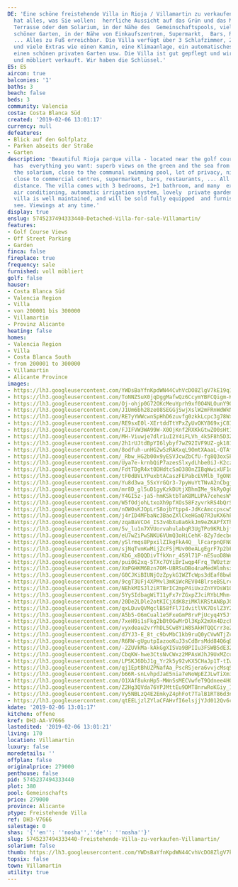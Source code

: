 ```yaml
---
DE: 'Eine schöne freistehende Villa in Rioja / Villamartin zu verkaufen. Diese Villa
  hat alles, was Sie wollen:  herrliche Aussicht auf das Grün und das Meer von Ihrer
  Terrasse oder dem Solarium, in der Nähe des  Gemeinschaftspools, viel Privatsphäre,
  schöner Garten, in der Nähe von Einkaufszentren, Supermarkt,  Bars, Restaurants,
  ... Alles zu Fuß erreichbar. Die Villa verfügt über 3 Schlafzimmer, 2 + 1  Badezimmer
  und viele Extras wie einen Kamin, eine Klimaanlage, ein automatisches  Bewässerungssystem,
  einen schönen privaten Garten usw. Die Villa ist gut gepflegt und wird komplett  ausgestattet
  und möbliert verkauft. Wir haben die Schlüssel.'
ES: ES
aircon: true
balconies: '1'
baths: 3
beach: false
beds: 3
community: Valencia
costa: Costa Blanca Süd
created: '2019-02-06 13:01:17'
currency: null
defeatures:
- Blick auf den Golfplatz
- Parken abseits der Straße
- Garten
description: 'Beautiful Rioja parque villa - located near the golf course. This villa
  has  everything you want: superb views on the green and the sea from your terrace  or
  the solarium, close to the communal swimming pool, lot of privacy, nice  garden,
  close to commercial centres, supermarket, bars, restaurants, ... All in  walking
  distance. The villa comes with 3 bedrooms, 2+1 bathroom, and many  extras like fireplace,
  air conditioning, automatic irrigation system, lovely  private garden, etc. The
  villa is well maintained, and will be sold fully equipped  and furnished. Come and
  see. Viewings at any time.'
display: true
enslug: 5745237494333440-Detached-Villa-for-sale-Villamartin/
features:
- Golf Course Views
- Off Street Parking
- Garden
finca: false
fireplace: true
frequency: sale
furnished: voll möbliert
golf: false
hauser:
- Costa Blanca Süd
- Valencia Region
- Villa
- von 200001 bis 300000
- Villamartin
- Provinz Alicante
heating: false
homes:
- Valencia Region
- Villa
- Costa Blanca South
- from 200001 to 300000
- Villamartin
- Alicante Province
images:
- https://lh3.googleusercontent.com/YWDsBaYfnKpdWN44CvhVcDO8ZlgV7kE19q1J6jin2KXBSXUzHQuk0sPoAeTU9x4HGfFqh6Mvw_eCybnD5uI1=w640-rj-e30-l100
- https://lh3.googleusercontent.com/ToNNZSuX0jqDggMafwQz6CcymYBFCQigm-KEItRAc8YoF3qlk09h-3b5nBF9QE_R2OKHDNpj7XBtdPrOwuBUcQ=w640-rj-e30-l100
- https://lh3.googleusercontent.com/Oj-ohjp0G72OKcMeuYprh9xf0O4NLOunY9QHVElAU62muqnYMpWDmz7z7-PrDby81-9QKFIM-JrERD2eQOLT=w640-rj-e30-l100
- https://lh3.googleusercontent.com/J1Um6bh28ze08SEGGjSwjXslW2mFRnWdWkNDv8tN-rHNcjaVGH3hIY6QX0T-Ppbczlz-wKmi5-aPH_56YR8=w640-rj-e30-l100
- https://lh3.googleusercontent.com/RE7yYWWcwnSpHhD6zuvfg0zkkLcpc3g78WxJG5yodWYL4nuKBhCFMo2TVhOrHvn6JTCsyMMbqTUzqvanqI-J=w640-rj-e30-l100
- https://lh3.googleusercontent.com/RE9sxE0l-XErtddTtYPxZyUvOKY869xjC8ImRbiFP48Tbw_98Hy8ULJOpsrYFkJEM3B42YMjNk1Vy4uGpaOj1w=w640-rj-e30-l100
- https://lh3.googleusercontent.com/FJIFVW3WA99W-X0OjKnf2RXKkGtwZO0sHt1BVYssMtoUFPNCnR-Rr9akZ2n6tp16sXMf4ixwnniwV61seuqY=w640-rj-e30-l100
- https://lh3.googleusercontent.com/MH-Viuwje7dlr1uI2Y4iFLVh_4k5F8h5D3Z-Bg-NT_YLrmuotsRG05QW5tyN4gcivui0MOgHVtQuYVtdiswU=w640-rj-e30-l100
- https://lh3.googleusercontent.com/2h1rUJtdBpYI6lybyf7wZ92IVF9UZ-gk181knFl6b5f2hCNnlzK9SniQN0HjjKLlside6ArRnph-tmF67r4=w640-rj-e30-l100
- https://lh3.googleusercontent.com/8odfuh-unHG2w5zRAKxqL9OmtXAaaL-QTAfg34mouiIj-BK3g5XRcKgaMjApR3NdARSmZrujKN-OEEBeuaVU=w640-rj-e30-l100
- https://lh3.googleusercontent.com/_Rbw_HG2b00x9yESVJcwZbCfU-fg8Q3oxSP5ti5yndwBydgW6xM3XK9DdiDj3D9kaOftJ1-Ja3H1so-yteBG=w640-rj-e30-l100
- https://lh3.googleusercontent.com/Uya7e-krnbQiP7azesSlxydLhbe0iJ-K2czDpwQM2MGub_vlEMezpePcAktL7FdU7qDEHz6WAl-itI_GU4-hWA=w640-rj-e30-l100
- https://lh3.googleusercontent.com/FdtTDgR4xt0DHdtcSaO380nZIBqWwixUF1dIooVzBj6GJQm4cIY-xfTUBOYwpHv0BWNC7joqxBfGqA1R9fXe=w640-rj-e30-l100
- https://lh3.googleusercontent.com/tF0dBVLYPuxbtACaszFEPabcEVMlb_TgON94AfhFLKbV4kMpvymN7w9Tbf45nEqEEBo75854MbqYyEolc76cpA=w640-rj-e30-l100
- https://lh3.googleusercontent.com/Yu8d3wa_5SxYrGQr3-7pyWuYtTNvA2nCbgj-EfDBA5hxU2Qnux52BtMqEXSwH7mGm44xPGLRJqPKKBiPsXpb=w640-rj-e30-l100
- https://lh3.googleusercontent.com/mr8D_gl5uD1gyKzkDUtjXBhmIMe_9kRyOgCN2quNlbsYfjvJCceQjjLa4_ZLs9OjTF4xzbheLB-nGg4TNjpq7w=w640-rj-e30-l100
- https://lh3.googleusercontent.com/Y4GI5z-ja5-hmKSktbTaK8MLUPA7cehesWY250QNvfxQOB6q6e8F0e3s4qJTwM3KYqKfg4WFDK0rxuVs4w=w640-rj-e30-l100
- https://lh3.googleusercontent.com/W5fOdjohLtxoXh9pfXOs58FzyvrkRS4bQrSFKGVABQvjbH1lGFpxzyFErpPAtQMsURYu2PC71hMxSDKfKFI=w640-rj-e30-l100
- https://lh3.googleusercontent.com/nOWOsKJOpLrS8ojbYtpp4-JdKcAmccpscw5DmNR6ydMed4iha5E4h7tngR895wrBdutyfhulMuFvewyzUSPMZw=w640-rj-e30-l100
- https://lh3.googleusercontent.com/j4rID4MFbaNc3BaoZXlCkeHGaQ7R3uKX6hPhlOfCKaU5Vb4ZQ1nsG34FdIazhA9DnpArWafxrd7hzTL0OOAU=w640-rj-e30-l100
- https://lh3.googleusercontent.com/zqaBaVCO4_IS3v4bXu8a6kkJm9eZKAPfXThV_NWl9nKG8akQUMgYMnYth9TuBSD79cWF8m-pP5FLXlfXzIY=w640-rj-e30-l100
- https://lh3.googleusercontent.com/5v_lu1n7XVUorvahulabqR3UgTPo9KRLbjfEaf2lOhLoLs8KmgD8qvwbRses_6nXWO3I6zwrHhb8GNuzval-=w640-rj-e30-l100
- https://lh3.googleusercontent.com/eU7wZiPwSNKU6VUmQ3oHiCehK-8Zy7decbeK4ZaiFYCmVwv6kAJ3DhvIc06xMU93pRxPSGrPvO-cTq_4omk=w640-rj-e30-l100
- https://lh3.googleusercontent.com/ySlrmqs8PpxilZIkgFkA4Q__lFcarpnQFNG54XWmgJx_LfsZLBWyg8U5eZY2b_OYRfefMIl8_S6SLoKPsbBH=w640-rj-e30-l100
- https://lh3.googleusercontent.com/sjNqTvmKwMijZcFSjMUv00eALgEgrF7p2bF8USmTZWnjel9q2Gfzmkj2y2fL0JKCJ77zm-3GJjL2xvbiZ_ak=w640-rj-e30-l100
- https://lh3.googleusercontent.com/KbG_xBQQDivTfkXnr_4S9l71P-nESuoD8Wel_WI2yW8Mhx7Lm4MD0M1U98kp0zt7EWFyl1T5iXNZiVPftt4=w640-rj-e30-l100
- https://lh3.googleusercontent.com/pui062xq-5TXc7OYiBrIwqp4Frq_TW0ztzmu7KmJQABZPYcdmzGuEbJ8S1hspoKGY8K17nLIFlrKjcuISYA0=w640-rj-e30-l100
- https://lh3.googleusercontent.com/XmPGHKM6Bzn7OM-UBRSuDBo4naMedHlmhsxGa4bLdFBPbZU_BDeTxv8__bSamSqpS3m_NAvHyRKvwBf_7Bgj=w640-rj-e30-l100
- https://lh3.googleusercontent.com/G0CJKiBIUNjOzZpykG1WZTcWps3dEaf8bwbE87fG0-XuMpUe4gb4dcfUnM116CZHUnRtOEDq6pekmqXjayw=w640-rj-e30-l100
- https://lh3.googleusercontent.com/9cgT3UFj4XPMvl3mKiWcREV04BlrseBSLrcKG_kxgUefcM_weEo_RbNeIV7rJcHdRhvt6mcohEc00EyjfCZa=w640-rj-e30-l100
- https://lh3.googleusercontent.com/NEhkMISJl2iRTBrIC2mpP4iUxzZnYVOsW108axoEIkGjSbyng6InUKcDA7IiW4x6SYzHnUX1e4ISsnEfwzQ=w640-rj-e30-l100
- https://lh3.googleusercontent.com/5YySIdbagWiT11yFx7rZGxpZJciRYbLMhm-FOLE0SRf_-ciUWqDTZtZ8vfIJgQkzP5-SEQEeM2cNcPtFvfTn=w640-rj-e30-l100
- https://lh3.googleusercontent.com/20De2LDle2otKICjXdK8ziMKlKRStAN8pJ0wf4thhLoTGn9Dbgt6xD4bubAUjtE07snL_tnIaq8c2WlTilDZ=w640-rj-e30-l100
- https://lh3.googleusercontent.com/qxLDuvQVMgclB58fFl7IdvitlVK7DslZ3Y2YIyKJxXo6o0fCN7AmyZiNT1vIrSwAdrv0Ith1ZvMiCBMaDFfN=w640-rj-e30-l100
- https://lh3.googleusercontent.com/A5b5-O6mCual1e5FxeGmP8rvPjUcyq4Y5JfEnWnkEwx-gxLx5OyH37Au3qFN3bbTC6EiBpTBaOPvkepDWmIS=w640-rj-e30-l100
- https://lh3.googleusercontent.com/7xeH9i1sFkg2bBt0GwMrDl3KpX2mXn4DzcFhGiYRVh5VubKenWCAW9iyijz-X32zko7Cy3TGzC7xOargSLjubQ=w640-rj-e30-l100
- https://lh3.googleusercontent.com/vyxdeau2vrYhDL5Cw8YiW8SAkHTQQCrr3e2Ek135vLjqg3UtD58Tt-uJybfZ-JGMD7PeXiE6DrKxFVzxqJyC=w640-rj-e30-l100
- https://lh3.googleusercontent.com/d7YJ3-E_8t_c9bvMbC1kb9ruQ0yCVwNTjZcW7Ocqz2cTpnuij7Iq_gtD0PfNKvVs4eVXpmg0goRN15V7Upsu=w640-rj-e30-l100
- https://lh3.googleusercontent.com/R6RW-gUgutpIazooKuJ3sCdBrsMdd84Q6qDM016fhJLajwDK8hg5n3mwgjQ1pBMgRow8yNq88WlvDgpAs0zmIQ=w640-rj-e30-l100
- https://lh3.googleusercontent.com/-2ZUVkMa-kAkGgXISVa9BPIIu3FSWB5dE32mse9HnghcvSGE42p7AEJdiL4sgE4uSCGtHWueNO4Am8cm0sUq=w640-rj-e30-l100
- https://lh3.googleusercontent.com/CbqKW-hwe3CtsNvCWxz2MPAsWJhJ9UxMZcuw3Ra70K8a8JCgQEl4f8rE0Gg4KTP_JhbnhXLS4SDGy48B24m3jw=w640-rj-e30-l100
- https://lh3.googleusercontent.com/LPSKJ6DbJ1g_Yr2k5y92vKX5CHaJp1T-tIwOwAjALEF1pxc_1YtydizxKU-1FON_tRpxomX9E4UdAFGUqSo=w640-rj-e30-l100
- https://lh3.googleusercontent.com/qj1EptBhUZPNafAa_PscRSjera6vvjcMsqSWd4YB8G86hT_zJtl3vbJoDbb8t4D3eQTy6h9UypuhYfWDIi-_=w640-rj-e30-l100
- https://lh3.googleusercontent.com/b66R-snLvhpdJaE5nia7eNoWpEZJLwTiXmirACUc6lXICzixCJ9tlEVWZ5bSsi8NNZsUneBarWLS2O-5ICGI=w640-rj-e30-l100
- https://lh3.googleusercontent.com/O1XAf8uknHp5-MWnSsMECVwfeT9Qdnee4HQA0he-CjCE10GVW287BfLinXffXcqjpQkJUJWSdvE6x9sREtc8=w640-rj-e30-l100
- https://lh3.googleusercontent.com/Z2Hg3QVda76YPJMttEu9DMT8nrwRoKGiy_1hqKu8ozRh7gfN6WJ4HvMKZpymI_CvbcwIrj6-bKHYThXYB8zO6w=w640-rj-e30-l100
- https://lh3.googleusercontent.com/Vy5NBLzQ4E2EmkyZ4phFot7TalB1RT86d3n20-B6DZpnzFlbpqU68GRRappBwHj9ISBZTiLnK36JwLvb0Fd5=w640-rj-e30-l100
- https://lh3.googleusercontent.com/qtEELjzlZYlaCFAHvfI6elsjjYJd012Qv6cwfBUVkpBCNJ3AbFdOi0oyzA8hFNTAkQO3eGYdU9EHG6faFK8a=w640-rj-e30-l100
kdate: '2019-02-06 13:01:17'
kitchen: offene
kref: DH3-AA-V7666
lastedited: '2019-02-06 13:01:21'
living: 170
location: Villamartin
luxury: false
moredetails: ''
offplan: false
originalprice: 279000
penthouse: false
pid: 5745237494333440
plot: 380
pool: Gemeinschafts
price: 279000
province: Alicante
ptype: Freistehende Villa
ref: DH3-V7666
salestage: 0
shas: '{''en'': ''nosha'',''de'': ''nosha''}'
slug: 5745237494333440-Freistehende-Villa-zu-verkaufen-Villamartin/
solarium: false
thumb: https://lh3.googleusercontent.com/YWDsBaYfnKpdWN44CvhVcDO8ZlgV7kE19q1J6jin2KXBSXUzHQuk0sPoAeTU9x4HGfFqh6Mvw_eCybnD5uI1=w400-h240-n-rj-e30-l100
topsix: false
town: Villamartin
utility: true
---
```

